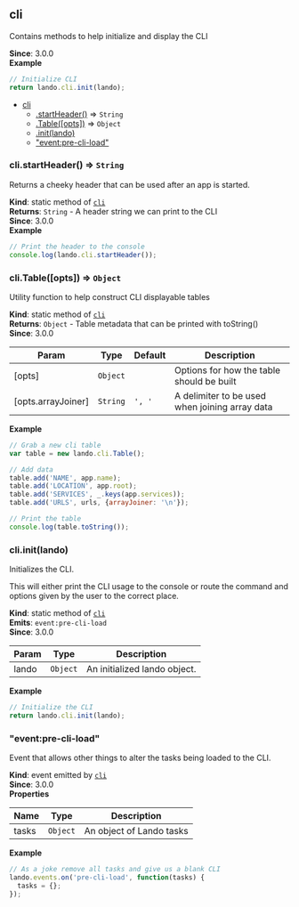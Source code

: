<a name="module_cli"></a>

## cli
Contains methods to help initialize and display the CLI

**Since**: 3.0.0  
**Example**  
```js
// Initialize CLI
return lando.cli.init(lando);
```

* [cli](#module_cli)
    * [.startHeader()](#module_cli.startHeader) ⇒ <code>String</code>
    * [.Table([opts])](#module_cli.Table) ⇒ <code>Object</code>
    * [.init(lando)](#module_cli.init)
    * ["event:pre-cli-load"](#module_cli.event_pre-cli-load)

<a name="module_cli.startHeader"></a>

### cli.startHeader() ⇒ <code>String</code>
Returns a cheeky header that can be used after an app is started.

**Kind**: static method of [<code>cli</code>](#module_cli)  
**Returns**: <code>String</code> - A header string we can print to the CLI  
**Since**: 3.0.0  
**Example**  
```js
// Print the header to the console
console.log(lando.cli.startHeader());
```
<a name="module_cli.Table"></a>

### cli.Table([opts]) ⇒ <code>Object</code>
Utility function to help construct CLI displayable tables

**Kind**: static method of [<code>cli</code>](#module_cli)  
**Returns**: <code>Object</code> - Table metadata that can be printed with toString()  
**Since**: 3.0.0  

| Param | Type | Default | Description |
| --- | --- | --- | --- |
| [opts] | <code>Object</code> |  | Options for how the table should be built |
| [opts.arrayJoiner] | <code>String</code> | <code>&#x27;, &#x27;</code> | A delimiter to be used when joining array data |

**Example**  
```js
// Grab a new cli table
var table = new lando.cli.Table();

// Add data
table.add('NAME', app.name);
table.add('LOCATION', app.root);
table.add('SERVICES', _.keys(app.services));
table.add('URLS', urls, {arrayJoiner: '\n'});

// Print the table
console.log(table.toString());
```
<a name="module_cli.init"></a>

### cli.init(lando)
Initializes the CLI.

This will either print the CLI usage to the console or route the command and
options given by the user to the correct place.

**Kind**: static method of [<code>cli</code>](#module_cli)  
**Emits**: <code>event:pre-cli-load</code>  
**Since**: 3.0.0  

| Param | Type | Description |
| --- | --- | --- |
| lando | <code>Object</code> | An initialized lando object. |

**Example**  
```js
// Initialize the CLI
return lando.cli.init(lando);
```
<a name="module_cli.event_pre-cli-load"></a>

### "event:pre-cli-load"
Event that allows other things to alter the tasks being loaded to the CLI.

**Kind**: event emitted by [<code>cli</code>](#module_cli)  
**Since**: 3.0.0  
**Properties**

| Name | Type | Description |
| --- | --- | --- |
| tasks | <code>Object</code> | An object of Lando tasks |

**Example**  
```js
// As a joke remove all tasks and give us a blank CLI
lando.events.on('pre-cli-load', function(tasks) {
  tasks = {};
});
```
